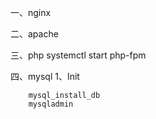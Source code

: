 一、nginx

二、apache

三、php
	systemctl start php-fpm

四、mysql
1、Init
```
	mysql_install_db
	mysqladmin
```

